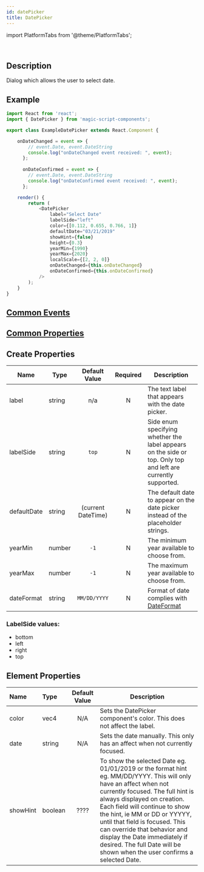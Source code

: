 ```yaml
---
id: datePicker
title: DatePicker
---
```


import PlatformTabs from '@theme/PlatformTabs';

<PlatformTabs component='datepicker' />​


## Description

Dialog which allows the user to select date.

## Example

```javascript
import React from 'react';
import { DatePicker } from 'magic-script-components';

export class ExampleDatePicker extends React.Component {

    onDateChanged = event => {
        // event.Date, event.DateString
        console.log("onDateChanged event received: ", event);
      };
    
      onDateConfirmed = event => {
        // event.Date, event.DateString
        console.log("onDateConfirmed event received: ", event);
      };

    render() {
        return (
            <DatePicker
                label="Select Date"
                labelSide="left"
                color={[0.112, 0.655, 0.766, 1]}
                defaultDate="03/21/2019"
                showHint={false}
                height={0.3}
                yearMin={1990}
                yearMax={2020}
                localScale={[2, 2, 0]}
                onDateChanged={this.onDateChanged}
                onDateConfirmed={this.onDateConfirmed}
            />
        );
    }
}
```

## [Common Events](../events/CommonEvents.md)

## [Common Properties](../types/Properties.md)

## Create Properties

| Name        | Type   |   Default Value    | Required | Description                                                                                                   |
| ----------- | ------ | :----------------: | :------: | ------------------------------------------------------------------------------------------------------------- |
| label       | string |        n/a         |     N    | The text label that appears with the date picker.                                                             |
| labelSide   | string |       `top`        |     N    | Side enum specifying whether the label appears on the side or top. Only top and left are currently supported. |
| defaultDate | string | (current DateTime) |     N    | The default date to appear on the date picker instead of the placeholder strings.                             |
| yearMin     | number |        `-1`        |     N    | The minimum year available to choose from.                                                                    |
| yearMax     | number |        `-1`        |     N    | The maximum year available to choose from.                                                                    |
| dateFormat  | string |    `MM/DD/YYYY`    |     N    | Format of date complies with [DateFormat](https://docs.magicscript.org/api_1.6.0/lumin.ui.DateFormat.html)    |

### LabelSide values:

- bottom
- left
- right
- top

## Element Properties

| Name     | Type    |    Default Value    |Description                                                                                                                                                                                                                                                                                                                                                                                                                         |
| :------- | :------ | :----------------: |----------------------------------------------------------------------------------------------------------------------------------------------------------------------------------------------------------------------------------------------------------------------------------------------------------------------------------------------------------------------------------------------------------------------------------- |
| color    | vec4    |         N/A        | Sets the DatePicker component's color. This does not affect the label.                                                                                                                                                                                                                                                                                                                                                              |
| date     | string  |         N/A        | Sets the date manually. This only has an affect when not currently focused.                                                                                                                                                                                                                                                                                                                                                         |
| showHint | boolean |       ????         | To show the selected Date eg. 01/01/2019 or the format hint eg. MM/DD/YYYY. This will only have an affect when not currently focused. The full hint is always displayed on creation. Each field will continue to show the hint, ie MM or DD or YYYYY, until that field is focused. This can override that behavior and display the Date immediately if desired. The full Date will be shown when the user confirms a selected Date. |
